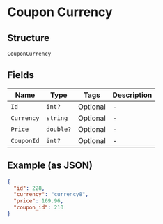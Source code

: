 
# Coupon Currency

## Structure

`CouponCurrency`

## Fields

| Name | Type | Tags | Description |
|  --- | --- | --- | --- |
| `Id` | `int?` | Optional | - |
| `Currency` | `string` | Optional | - |
| `Price` | `double?` | Optional | - |
| `CouponId` | `int?` | Optional | - |

## Example (as JSON)

```json
{
  "id": 228,
  "currency": "currency8",
  "price": 169.96,
  "coupon_id": 210
}
```

